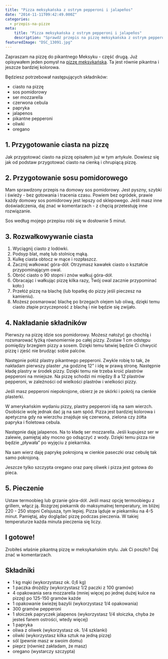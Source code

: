 ```yaml
---
title: "Pizza meksykańska z ostrym pepperoni i jalapeños"
date: "2014-11-11T09:42:49.000Z"
categories: 
  - przepis-na-pizze
meta: 
    title: "Pizza meksykańska z ostrym pepperoni i jalapeños"
    description: "Sprawdź przepis na pizzę meksykańska z ostrym pepperoni i jalapeños. Dla lubiących naprawdę ostre klimaty rodem z Meksyku."
featuredImage: "DSC_13091.jpg"
---
```


Zapraszam na pizzę do pikantnego Meksyku - część drugą. Już opisywałem jeden pomysł na <a title="Pizza Meksykańska" href="/pizza-meksykanska/">pizzę meksykańską</a>. Ta jest równie pikantna i jeszcze bardziej kolorowa.

Będziesz potrzebował następujących składników:

- ciasto na pizzę
- sos pomidorowy
- ser mozzarella
- czerwona cebula
- papryka
- jalapenos
- pikantne pepperoni
- oliwki
- oregano

## 1\. Przygotowanie ciasta na pizzę

Jak przygotować ciasto na pizzę opisałem już w tym artykule. Dowiesz się jak od podstaw przygotować ciasto na cienką i chrupiącą pizzę.

## 2\. Przygotowanie sosu pomidorowego

Mam sprawdzony przepis na domowy sos pomidorowy. Jest pyszny, szybki i świeży - bez gotowania i tracenia czasu. Powiem bez ogródek, prawie każdy domowy sos pomidorowy jest lepszy od sklepowego. Jeśli masz inne doświadczenia, daj znać w komentarzach - z chęcią przetestuję inne rozwiązanie.

Sos według mojego przepisu robi się w dosłownie 5 minut.

## 3\. Rozwałkowywanie ciasta

1. Wyciągnij ciasto z lodówki.
2. Podsyp blat, matę lub stolnicę mąką.
3. Kulkę ciasta obtocz w mące i rozpłaszcz.
4. Zacznij wałkować góra-dół. Otrzymasz kawałek ciasto o kształcie przypominającym owal.
5. Obróć ciasto o 90 stopni i znów wałkuj góra-dół.
6. Obracając i wałkując pizzę kilka razy, Twój owal zacznie przypominać koło:)
7. Przełóż pizzę na blachę (lub łopatkę do pizzy jeśli pieczesz na kamieniu).
8. Możesz posmarować blachę po brzegach olejem lub oliwą, dzięki temu ciasto złapie przyczepność z blachą i nie będzie się zwijało.

## 4\. Nakładanie składników

Pierwszy na pizzę idzie sos pomidorowy. Możesz nałożyć go chochlą i rozsmarować łyżką równomiernie po całej pizzy. Zostaw 1 cm odstępu pomiędzy brzegiem pizzy a sosem. Dzięki temu łatwiej będzie Ci chwycić pizzę i zjeść nie brudząc sobie palców.

Następnie połóż plastry pikantnego pepperoni. Zwykle robię to tak, że nakładam pierwszy plaster „na godzinę 12” i idę w prawą stronę. Następnie kładę plastry w środek pizzy. Dzięki temu nie trzeba kroić plastrów pepperoni na mniejsze. Na pizzę schodzi mi między 8 a 12 plastrów pepperoni, w zależności od wielkości plastrów i wielkości pizzy.

Jeśli masz pepperoni niepokrojone, obierz je ze skórki i pokrój na cienkie plasterki.

W amerykańskim wydaniu pizzy, plastry pepperoni idą na sam wierzch. Osobiście wolę jednak dać ją na sam spód. Pizza jest bardziej kolorowa i apetyczna gdy na wierzchu znajduje się czerwona, zielona czy żółta papryka i fioletowa cebula.

Następnie daję jalapenos. Na to kładę ser mozzarella. Jeśli kupujesz ser w zalewie, pamiętaj aby mocno go odsączyć z wody. Dzięki temu pizza nie będzie „pływała” po wyjęciu z piekarnika.

Na sam wierz daję paprykę pokrojoną w cienkie paseczki oraz cebulę tak samo pokrojoną.

Jeszcze tylko szczypta oregano oraz parę oliwek i pizza jest gotowa do pieca.

## 5\. Pieczenie

Ustaw termoobieg lub grzanie góra-dół. Jeśli masz opcję termoobiegu z grillem, włącz ją. Rozgrzej piekarnik do maksymalnej temperatury, im bliżej 220 - 250 stopni Celsjusza, tym lepiej. Pizza ląduje w piekarniku na 4-5 minut. Pamiętaj, aby doglądać pizzę podczas pieczenia. W takiej temperaturze każda minuta pieczenia się liczy.

## I gotowe!

Zrobiłeś właśnie pikantną pizzę w meksykańskim stylu. Jak Ci poszło? Daj znać w komentarzach.

## Składniki

- 1 kg mąki (wykorzystasz ok. 0,6 kg)
- 1 paczka drożdży (wykorzystasz 1/2 paczki z 100 gramów)
- 4 opakowania sera mozzarella (mniej więcej po jednej dużej kulce na pizzę) po 125-150 gramów każde
- 1 opakowanie świeżej bazylii (wykorzystasz 1/4 opakowania)
- 300 gramów pepperoni
- 1 słoiczek papryczek jalapenos (wykorzystasz 1/4 słoiczka, chyba że jesteś fanem ostrości, wtedy więcej)
- 1 papryka
- oliwa z oliwek (wykorzystasz ok. 1/4 szklanki)
- oliwki (wykorzystasz kilka sztuk na jedną pizzę)
- sól (pewnie masz w swoim domu)
- pieprz (również zakładam, że masz)
- oregano (wystarczy szczypta)
